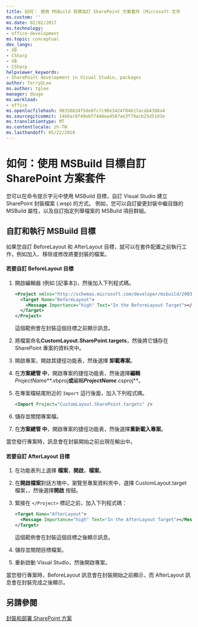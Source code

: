 ```yaml
---
title: 如何： 使用 MSBuild 目標自訂 SharePoint 方案套件 |Microsoft 文件
ms.custom: ''
ms.date: 02/02/2017
ms.technology:
- office-development
ms.topic: conceptual
dev_langs:
- VB
- CSharp
- VB
- CSharp
helpviewer_keywords:
- SharePoint development in Visual Studio, packages
author: TerryGLee
ms.author: tglee
manager: douge
ms.workload:
- office
ms.openlocfilehash: 90358624f5de8fc7c90e3424f04617acab4388a4
ms.sourcegitcommit: 1466ac0f49ebf7448ea4507ae3f79acb25d51d3e
ms.translationtype: MT
ms.contentlocale: zh-TW
ms.lasthandoff: 05/22/2018
---
```

# <a name="how-to-customize-a-sharepoint-solution-package-by-using-msbuild-targets"></a>如何：使用 MSBuild 目標自訂 SharePoint 方案套件
  您可以在命令提示字元中使用 MSBuild 目標，自訂 Visual Studio 建立 SharePoint 封裝檔案 (.wsp) 的方式。 例如，您可以自訂變更封裝中繼目錄的 MSBuild 屬性，以及自訂指定列舉檔案的 MSBuild 項目群組。  
  
## <a name="customizing-and-running-msbuild-targets"></a>自訂和執行 MSBuild 目標  
 如果您自訂 BeforeLayout 和 AfterLayout 目標，就可以在套件配置之前執行工作，例如加入、移除或修改將要封裝的檔案。  
  
#### <a name="to-customize-the-beforelayout-target"></a>若要自訂 BeforeLayout 目標  
  
1.  開啟編輯器 (例如 [記事本])，然後加入下列程式碼。  
  
    ```xml  
    <Project xmlns="http://schemas.microsoft.com/developer/msbuild/2003">  
      <Target Name="BeforeLayout">  
        <Message Importance="high" Text="In the BeforeLayout Target"></Message>  
      </Target>  
    </Project>  
    ```  
  
     這個範例會在封裝這個目標之前顯示訊息。  
  
2.  將檔案命名**CustomLayout.SharePoint.targets**，然後將它儲存在 SharePoint 專案的資料夾中。  
  
3.  開啟專案，開啟其捷徑功能表，然後選擇 **卸載專案**。  
  
4.  在**方案總管 中**，開啟專案的捷徑功能表，然後選擇**編輯***ProjectName***.vbproj**或**編輯***ProjectName***.csproj**。  
  
5.  在專案檔結尾附近的 `Import` 這行後面，加入下列程式碼。  
  
    ```xml  
    <Import Project="CustomLayout.SharePoint.targets" />  
    ```  
  
6.  儲存並關閉專案檔。  
  
7.  在**方案總管 中**，開啟專案的捷徑功能表，然後選擇**重新載入專案**。  
  
 當您發行專案時，訊息會在封裝開始之前出現在輸出中。  
  
#### <a name="to-customize-the-afterlayout-target"></a>若要自訂 AfterLayout 目標  
  
1.  在功能表列上選擇 **檔案**，**開啟**，**檔案**。  
  
2.  在**開啟檔案**對話方塊中，瀏覽至專案資料夾中，選擇 CustomLayout.target 檔案，，然後選擇**開啟** 按鈕。  
  
3.  緊接在 `</Project>` 標記之前，加入下列程式碼：  
  
    ```xml  
    <Target Name="AfterLayout">  
      <Message Importance="high" Text="In the AfterLayout Target"></Message>  
    </Target>  
    ```  
  
     這個範例會在封裝這個目標之後顯示訊息。  
  
4.  儲存並關閉目標檔案。  
  
5.  重新啟動 Visual Studio，然後開啟專案。  
  
 當您發行專案時，BeforeLayout 訊息會在封裝開始之前顯示，而 AfterLayout 訊息會在封裝完成之後顯示。  
  
## <a name="see-also"></a>另請參閱  
 [封裝和部署 SharePoint 方案](../sharepoint/packaging-and-deploying-sharepoint-solutions.md)  
  
  